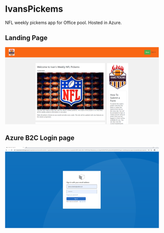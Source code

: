 # IvansPickems
 NFL weekly pickems app for Office pool. Hosted in Azure.
## Landing Page
 ![Ivan's Pickems home](https://github.com/Bentonjer12/IvansPickems/blob/main/Ivanspickems%20home%20page.PNG)
## Azure B2C Login page
 ![Azure B2C](https://github.com/Bentonjer12/IvansPickems/blob/main/Ivans%20B2C%20login.PNG)
